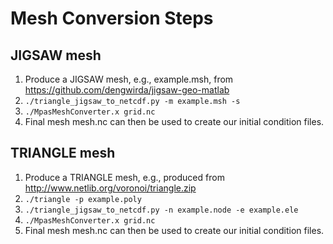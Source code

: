 # Mesh Conversion Steps

## JIGSAW mesh
1. Produce a JIGSAW mesh, e.g., example.msh, from https://github.com/dengwirda/jigsaw-geo-matlab
2. `./triangle_jigsaw_to_netcdf.py -m example.msh -s`
3. `./MpasMeshConverter.x grid.nc`
4. Final mesh mesh.nc can then be used to create our initial condition files.

## TRIANGLE mesh
1. Produce a TRIANGLE mesh, e.g., produced from http://www.netlib.org/voronoi/triangle.zip
2. `./triangle -p example.poly`
3. `./triangle_jigsaw_to_netcdf.py -n example.node -e example.ele`
4. `./MpasMeshConverter.x grid.nc`
5. Final mesh mesh.nc can then be used to create our initial condition files.
